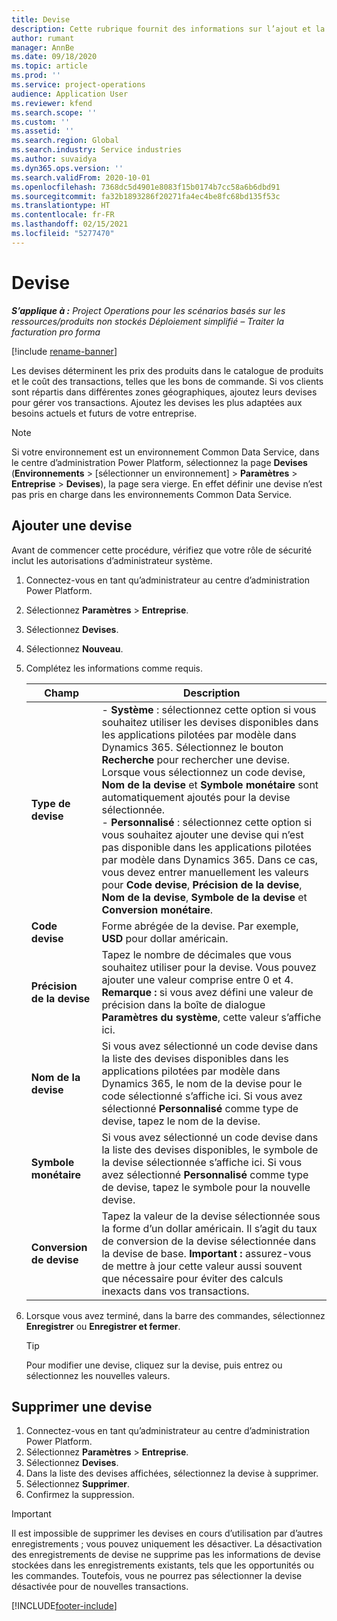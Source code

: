 ```yaml
---
title: Devise
description: Cette rubrique fournit des informations sur l’ajout et la suppression de types de devises dans Project Operations.
author: rumant
manager: AnnBe
ms.date: 09/18/2020
ms.topic: article
ms.prod: ''
ms.service: project-operations
audience: Application User
ms.reviewer: kfend
ms.search.scope: ''
ms.custom: ''
ms.assetid: ''
ms.search.region: Global
ms.search.industry: Service industries
ms.author: suvaidya
ms.dyn365.ops.version: ''
ms.search.validFrom: 2020-10-01
ms.openlocfilehash: 7368dc5d4901e8083f15b0174b7cc58a6b6dbd91
ms.sourcegitcommit: fa32b1893286f20271fa4ec4be8fc68bd135f53c
ms.translationtype: HT
ms.contentlocale: fr-FR
ms.lasthandoff: 02/15/2021
ms.locfileid: "5277470"
---
```

# <a name="currency"></a>Devise

_**S’applique à :** Project Operations pour les scénarios basés sur les ressources/produits non stockés Déploiement simplifié – Traiter la facturation pro forma_

[!include [rename-banner](~/includes/cc-data-platform-banner.md)]

Les devises déterminent les prix des produits dans le catalogue de produits et le coût des transactions, telles que les bons de commande. Si vos clients sont répartis dans différentes zones géographiques, ajoutez leurs devises pour gérer vos transactions. Ajoutez les devises les plus adaptées aux besoins actuels et futurs de votre entreprise.  

> [!NOTE]
> Si votre environnement est un environnement Common Data Service, dans le centre d’administration Power Platform, sélectionnez la page **Devises** (**Environnements** > [sélectionner un environnement] > **Paramètres** > **Entreprise** > **Devises**), la page sera vierge. En effet définir une devise n’est pas pris en charge dans les environnements Common Data Service.

## <a name="add-a-currency"></a>Ajouter une devise  
Avant de commencer cette procédure, vérifiez que votre rôle de sécurité inclut les autorisations d’administrateur système. 

1. Connectez-vous en tant qu’administrateur au centre d’administration Power Platform. 
2. Sélectionnez **Paramètres** > **Entreprise**.
3. Sélectionnez **Devises**.  
4. Sélectionnez **Nouveau**.  
5. Complétez les informations comme requis.  


   |          Champ          |                                                                                                                                                                                                                                                                                                                                                                            Description                                                                                                                                                                                                                                                                                                                                                                            |
   |-------------------------|-------------------------------------------------------------------------------------------------------------------------------------------------------------------------------------------------------------------------------------------------------------------------------------------------------------------------------------------------------------------------------------------------------------------------------------------------------------------------------------------------------------------------------------------------------------------------------------------------------------------------------------------------------------------------------------------------------------------------------------------------------------------|
   |    **Type de devise**    | - **Système** : sélectionnez cette option si vous souhaitez utiliser les devises disponibles dans les applications pilotées par modèle dans Dynamics 365. Sélectionnez le bouton **Recherche** pour rechercher une devise. Lorsque vous sélectionnez un code devise, **Nom de la devise** et **Symbole monétaire** sont automatiquement ajoutés pour la devise sélectionnée.<br />- **Personnalisé** : sélectionnez cette option si vous souhaitez ajouter une devise qui n’est pas disponible dans les applications pilotées par modèle dans Dynamics 365. Dans ce cas, vous devez entrer manuellement les valeurs pour **Code devise**, **Précision de la devise**, **Nom de la devise**, **Symbole de la devise** et **Conversion monétaire**. |
   |    **Code devise**    |                                                                                                                                                                                                                                                                                                                                            Forme abrégée de la devise. Par exemple, **USD** pour dollar américain.                                                                                                                                                                                                                                                                                                                                            |
   | **Précision de la devise**  |                                                                                                                                                                                  Tapez le nombre de décimales que vous souhaitez utiliser pour la devise.  Vous pouvez ajouter une valeur comprise entre 0 et 4. **Remarque :** si vous avez défini une valeur de précision dans la boîte de dialogue **Paramètres du système**, cette valeur s’affiche ici.                                                                                                                                                                                  |
   |    **Nom de la devise**    |                                                                                                                                                                                                                                         Si vous avez sélectionné un code devise dans la liste des devises disponibles dans les applications pilotées par modèle dans Dynamics 365, le nom de la devise pour le code sélectionné s’affiche ici. Si vous avez sélectionné **Personnalisé** comme type de devise, tapez le nom de la devise.                                                                                                                                                                                                                                          |
   |   **Symbole monétaire**   |                                                                                                                                                                                                                                                                      Si vous avez sélectionné un code devise dans la liste des devises disponibles, le symbole de la devise sélectionnée s’affiche ici. Si vous avez sélectionné **Personnalisé** comme type de devise, tapez le symbole pour la nouvelle devise.                                                                                                                                                                                                                                                                       |
   | **Conversion de devise** |                                                                                                                                                                                                                                     Tapez la valeur de la devise sélectionnée sous la forme d’un dollar américain. Il s’agit du taux de conversion de la devise sélectionnée dans la devise de base. **Important :** assurez-vous de mettre à jour cette valeur aussi souvent que nécessaire pour éviter des calculs inexacts dans vos transactions.                                                                                                                                                                                                                                      |


6. Lorsque vous avez terminé, dans la barre des commandes, sélectionnez **Enregistrer** ou **Enregistrer et fermer**.  

   > [!TIP]
   >  Pour modifier une devise, cliquez sur la devise, puis entrez ou sélectionnez les nouvelles valeurs.  

## <a name="delete-a-currency"></a>Supprimer une devise  

1. Connectez-vous en tant qu’administrateur au centre d’administration Power Platform. 
2. Sélectionnez **Paramètres** > **Entreprise**.
3. Sélectionnez **Devises**.  
4. Dans la liste des devises affichées, sélectionnez la devise à supprimer.  
5. Sélectionnez **Supprimer**.  
6. Confirmez la suppression.  

> [!IMPORTANT]
>  Il est impossible de supprimer les devises en cours d’utilisation par d’autres enregistrements ; vous pouvez uniquement les désactiver. La désactivation des enregistrements de devise ne supprime pas les informations de devise stockées dans les enregistrements existants, tels que les opportunités ou les commandes. Toutefois, vous ne pourrez pas sélectionner la devise désactivée pour de nouvelles transactions.  


[!INCLUDE[footer-include](../includes/footer-banner.md)]
